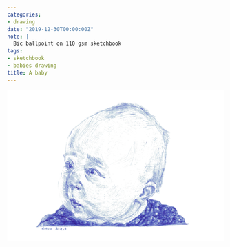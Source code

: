 ```yaml
---
categories:
- drawing
date: "2019-12-30T00:00:00Z"
note: |
  Bic ballpoint on 110 gsm sketchbook
tags:
- sketchbook
- babies drawing
title: A baby
---
```


<img src="/assets/pages/art/images/baby-02.png">
